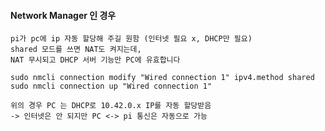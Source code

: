 #### Network Manager 인 경우
```less
pi가 pc에 ip 자동 할당해 주길 원함 (인터넷 필요 x, DHCP만 필요)
shared 모드를 쓰면 NAT도 켜지는데,
NAT 무시되고 DHCP 서버 기능만 PC에 유효합니다
```

```less
sudo nmcli connection modify "Wired connection 1" ipv4.method shared
sudo nmcli connection up "Wired connection 1"
```

```less
위의 경우 PC 는 DHCP로 10.42.0.x IP를 자동 할당받음
-> 인터넷은 안 되지만 PC <-> pi 통신은 자동으로 가능
```




















